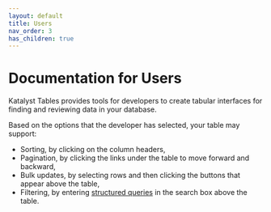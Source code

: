 ```yaml
---
layout: default
title: Users
nav_order: 3
has_children: true
---
```


# Documentation for Users

Katalyst Tables provides tools for developers to create tabular interfaces for finding and reviewing data in your
database.

Based on the options that the developer has selected, your table may support:
* Sorting, by clicking on the column headers,
* Pagination, by clicking the links under the table to move forward and backward,
* Bulk updates, by selecting rows and then clicking the buttons that appear above the table,
* Filtering, by entering [structured queries](queries) in the search box above the table. 
